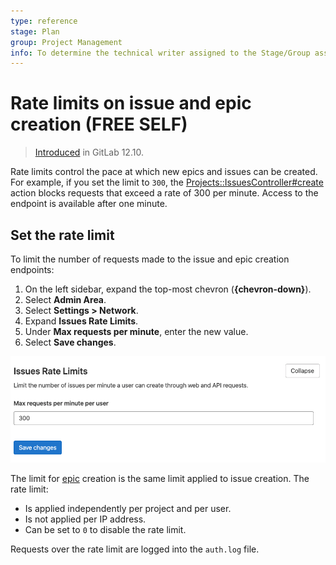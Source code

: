 ```yaml
---
type: reference
stage: Plan
group: Project Management
info: To determine the technical writer assigned to the Stage/Group associated with this page, see https://about.gitlab.com/handbook/product/ux/technical-writing/#assignments
---
```


# Rate limits on issue and epic creation **(FREE SELF)**

> [Introduced](https://gitlab.com/gitlab-org/gitlab/-/merge_requests/28129) in GitLab 12.10.

Rate limits control the pace at which new epics and issues can be created.
For example, if you set the limit to `300`, the
[Projects::IssuesController#create](https://gitlab.com/gitlab-org/gitlab/blob/master/app/controllers/projects/issues_controller.rb)
action blocks requests that exceed a rate of 300 per minute. Access to the endpoint is available after one minute.

## Set the rate limit

To limit the number of requests made to the issue and epic creation endpoints:

1. On the left sidebar, expand the top-most chevron (**{chevron-down}**).
1. Select **Admin Area**.
1. Select **Settings > Network**.
1. Expand **Issues Rate Limits**.
1. Under **Max requests per minute**, enter the new value.
1. Select **Save changes**.

![Rate limits on issues creation](img/rate_limit_on_issues_creation_v14_2.png)

The limit for [epic](../../user/group/epics/index.md) creation is the same limit applied to issue creation. The rate limit:

- Is applied independently per project and per user.
- Is not applied per IP address.
- Can be set to `0` to disable the rate limit.

Requests over the rate limit are logged into the `auth.log` file.
